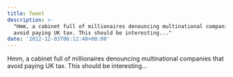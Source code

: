 ```yaml
---
title: Tweet
description: >-
  "Hmm, a cabinet full of millionaires denouncing multinational companies that
  avoid paying UK tax. This should be interesting..."
date: '2012-12-03T06:12:40+00:00'
---
```

Hmm, a cabinet full of millionaires denouncing multinational companies that avoid paying UK tax. This should be interesting...
